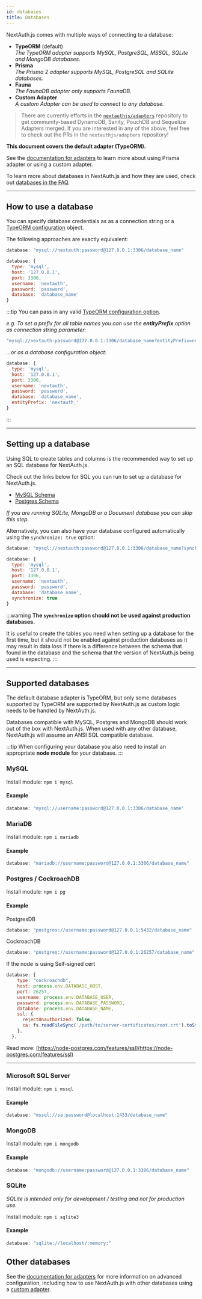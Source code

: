 ```yaml
---
id: databases
title: Databases
---
```


NextAuth.js comes with multiple ways of connecting to a database:

- **TypeORM** (default)<br/>
  _The TypeORM adapter supports MySQL, PostgreSQL, MSSQL, SQLite and MongoDB databases._
- **Prisma**<br/>
  _The Prisma 2 adapter supports MySQL, PostgreSQL and SQLite databases._
- **Fauna**<br/>
  _The FaunaDB adapter only supports FaunaDB._
- **Custom Adapter**<br/>
  _A custom Adapter can be used to connect to any database._

> There are currently efforts in the [`nextauthjs/adapters`](https://github.com/nextauthjs/adapters) repository to get community-based DynamoDB, Sanity, PouchDB and Sequelize Adapters merged. If you are interested in any of the above, feel free to check out the PRs in the `nextauthjs/adapters` repository!

**This document covers the default adapter (TypeORM).**

See the [documentation for adapters](../adapters/overview) to learn more about using Prisma adapter or using a custom adapter.

To learn more about databases in NextAuth.js and how they are used, check out [databases in the FAQ](../faq#databases).

---

## How to use a database

You can specify database credentials as as a connection string or a [TypeORM configuration](https://github.com/typeorm/typeorm/blob/master/docs/using-ormconfig.md) object.

The following approaches are exactly equivalent:

```js
database: "mysql://nextauth:password@127.0.0.1:3306/database_name"
```

```js
database: {
  type: 'mysql',
  host: '127.0.0.1',
  port: 3306,
  username: 'nextauth',
  password: 'password',
  database: 'database_name'
}
```

:::tip
You can pass in any valid [TypeORM configuration option](https://github.com/typeorm/typeorm/blob/master/docs/using-ormconfig.md).

_e.g. To set a prefix for all table names you can use the **entityPrefix** option as connection string parameter:_

```js
"mysql://nextauth:password@127.0.0.1:3306/database_name?entityPrefix=nextauth_"
```

_…or as a database configuration object:_

```js
database: {
  type: 'mysql',
  host: '127.0.0.1',
  port: 3306,
  username: 'nextauth',
  password: 'password',
  database: 'database_name',
  entityPrefix: 'nextauth_'
}
```

:::

---

## Setting up a database

Using SQL to create tables and columns is the recommended way to set up an SQL database for NextAuth.js.

Check out the links below for SQL you can run to set up a database for NextAuth.js.

- [MySQL Schema](../adapters/typeorm/mysql)
- [Postgres Schema](../adapters/typeorm/postgres)

_If you are running SQLite, MongoDB or a Document database you can skip this step._

Alternatively, you can also have your database configured automatically using the `synchronize: true` option:

```js
database: "mysql://nextauth:password@127.0.0.1:3306/database_name?synchronize=true"
```

```js
database: {
  type: 'mysql',
  host: '127.0.0.1',
  port: 3306,
  username: 'nextauth',
  password: 'password',
  database: 'database_name',
  synchronize: true
}
```

:::warning
**The `synchronize` option should not be used against production databases.**

It is useful to create the tables you need when setting up a database for the first time, but it should not be enabled against production databases as it may result in data loss if there is a difference between the schema that found in the database and the schema that the version of NextAuth.js being used is expecting.
:::

---

## Supported databases

The default database adapter is TypeORM, but only some databases supported by TypeORM are supported by NextAuth.js as custom logic needs to be handled by NextAuth.js.

Databases compatible with MySQL, Postgres and MongoDB should work out of the box with NextAuth.js. When used with any other database, NextAuth.js will assume an ANSI SQL compatible database.

:::tip
When configuring your database you also need to install an appropriate **node module** for your database.
:::

### MySQL

Install module:
`npm i mysql`

#### Example

```js
database: "mysql://username:password@127.0.0.1:3306/database_name"
```

### MariaDB

Install module:
`npm i mariadb`

#### Example

```js
database: "mariadb://username:password@127.0.0.1:3306/database_name"
```

### Postgres / CockroachDB

Install module:
`npm i pg`

#### Example

PostgresDB

```js
database: "postgres://username:password@127.0.0.1:5432/database_name"
```

CockroachDB

```js
database: "postgres://username:password@127.0.0.1:26257/database_name"
```

If the node is using Self-signed cert

```js
database: {
    type: "cockroachdb",
    host: process.env.DATABASE_HOST,
    port: 26257,
    username: process.env.DATABASE_USER,
    password: process.env.DATABASE_PASSWORD,
    database: process.env.DATABASE_NAME,
    ssl: {
      rejectUnauthorized: false,
      ca: fs.readFileSync('/path/to/server-certificates/root.crt').toString()
    },
  },
```

Read more: [https://node-postgres.com/features/ssl](https://node-postgres.com/features/ssl)

---

### Microsoft SQL Server

Install module:
`npm i mssql`

#### Example

```js
database: "mssql://sa:password@localhost:1433/database_name"
```

### MongoDB

Install module:
`npm i mongodb`

#### Example

```js
database: "mongodb://username:password@127.0.0.1:3306/database_name"
```

### SQLite

_SQLite is intended only for development / testing and not for production use._

Install module:
`npm i sqlite3`

#### Example

```js
database: "sqlite://localhost/:memory:"
```

## Other databases

See the [documentation for adapters](../adapters/overview) for more information on advanced configuration, including how to use NextAuth.js with other databases using a [custom adapter](../tutorials/creating-a-database-adapter).
